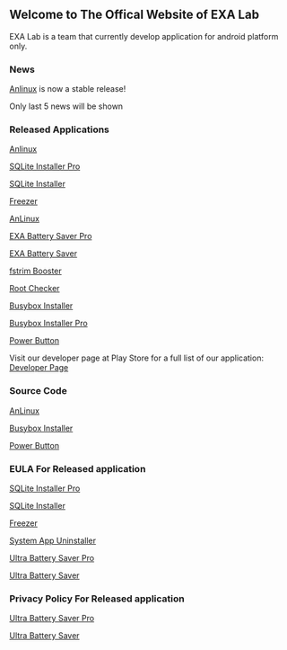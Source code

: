 ## Welcome to The Offical Website of EXA Lab

EXA Lab is a team that currently develop application for android platform only.

### News

[Anlinux](https://play.google.com/store/apps/details?id=exa.lnx.a) is now a stable release!

Only last 5 news will be shown


### Released Applications

[Anlinux](https://play.google.com/store/apps/details?id=exa.lnx.a)

[SQLite Installer Pro](https://play.google.com/store/apps/details?id=exa.free.sqlp)

[SQLite Installer](https://play.google.com/store/apps/details?id=exa.free.sql)

[Freezer](https://play.google.com/store/apps/details?id=exa.free.f)

[AnLinux](https://play.google.com/store/apps/details?id=exa.lnx.a)

[EXA Battery Saver Pro](https://play.google.com/store/apps/details?id=exa.pro.ubs.r)

[EXA Battery Saver](https://play.google.com/store/apps/details?id=exa.free.ubs)

[fstrim Booster](https://play.google.com/store/apps/details?id=exa.free.fsb)

[Root Checker](https://play.google.com/store/apps/details?id=exa.free.rc)

[Busybox Installer](https://play.google.com/store/apps/details?id=exa.free.bbin)

[Busybox Installer Pro](https://play.google.com/store/apps/details?id=exa.pro.bbin)

[Power Button](https://play.google.com/store/apps/details?id=exa.open.pb)

Visit our developer page at Play Store for a full list of our application: [Developer Page](http://play.google.com/store/apps/dev?id=8450947575366721624)



### Source Code

[AnLinux](https://github.com/EXALAB/AnLinux-App)

[Busybox Installer](https://github.com/EXALAB/Busybox-Installer-No-Root)

[Power Button](https://github.com/EXALAB/PowerButton)



### EULA For Released application

[SQLite Installer Pro](https://exalab.github.io/eula/sqlp)

[SQLite Installer](https://exalab.github.io/eula/sql)

[Freezer](https://exalab.github.io/eula/f)

[System App Uninstaller](https://exalab.github.io/eula/sau)

[Ultra Battery Saver Pro](https://exalab.github.io/eula/ubsp)

[Ultra Battery Saver](https://exalab.github.io/eula/ubsf)



### Privacy Policy For Released application

[Ultra Battery Saver Pro](https://exalab.github.io/privacypolicyforplay/ubsp)

[Ultra Battery Saver](https://exalab.github.io/privacypolicyforplay/ubsf)
